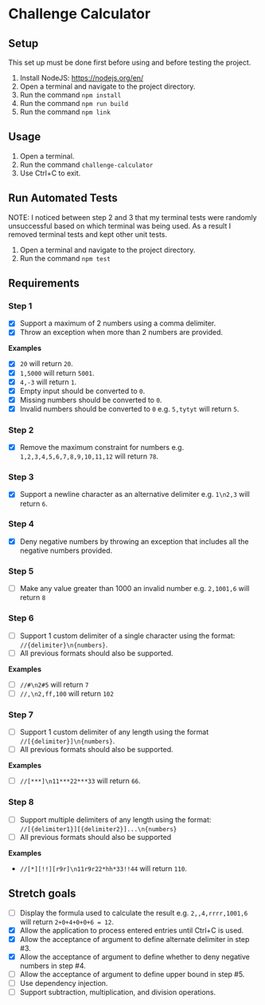 # Challenge Calculator

## Setup

This set up must be done first before using and before testing the project.

1. Install NodeJS: https://nodejs.org/en/
2. Open a terminal and navigate to the project directory.
3. Run the command `npm install`
4. Run the command `npm run build`
5. Run the command `npm link`

## Usage

1. Open a terminal.
2. Run the command `challenge-calculator`
3. Use Ctrl+C to exit.

## Run Automated Tests

NOTE: I noticed between step 2 and 3 that my terminal tests were
randomly unsuccessful based on which terminal was being used. As a
result I removed terminal tests and kept other unit tests.

1. Open a terminal and navigate to the project directory.
2. Run the command `npm test`

## Requirements

### Step 1

- [X] Support a maximum of 2 numbers using a comma delimiter.
- [X] Throw an exception when more than 2 numbers are provided.

**Examples**

- [X] `20` will return `20`.
- [X] `1,5000` will return `5001`.
- [X] `4,-3` will return `1`.
- [X] Empty input should be converted to `0`.
- [X] Missing numbers should be converted to `0`.
- [X] Invalid numbers should be converted to `0` e.g. `5,tytyt` will return `5`.

### Step 2

- [X] Remove the maximum constraint for numbers e.g. `1,2,3,4,5,6,7,8,9,10,11,12` will return `78`.

### Step 3

- [X] Support a newline character as an alternative delimiter e.g. `1\n2,3` will return `6`.

### Step 4

- [X] Deny negative numbers by throwing an exception that includes all the negative numbers provided.

### Step 5

- [ ] Make any value greater than 1000 an invalid number e.g. `2,1001,6` will return `8`

### Step 6

- [ ] Support 1 custom delimiter of a single character using the format: `//{delimiter}\n{numbers}`.
- [ ] All previous formats should also be supported.

**Examples**
 
- [ ] `//#\n2#5` will return `7`
- [ ] `//,\n2,ff,100` will return `102`

### Step 7

- [ ] Support 1 custom delimiter of any length using the format `//[{delimiter}]\n{numbers}`.
- [ ] All previous formats should also be supported.

**Examples**

- [ ] `//[***]\n11***22***33` will return `66`.

### Step 8

- [ ] Support multiple delimiters of any length using the format: `//[{delimiter1}][{delimiter2}]...\n{numbers}`
- [ ] All previous formats should also be supported

**Examples** 

- `//[*][!!][r9r]\n11r9r22*hh*33!!44` will return `110`.

## Stretch goals

- [ ] Display the formula used to calculate the result e.g. `2,,4,rrrr,1001,6` will return `2+0+4+0+0+6 = 12`.
- [X] Allow the application to process entered entries until Ctrl+C is used.
- [X] Allow the acceptance of argument to define alternate delimiter in step #3.
- [X] Allow the acceptance of argument to define whether to deny negative numbers in step #4.
- [ ] Allow the acceptance of argument to define upper bound in step #5.
- [ ] Use dependency injection.
- [ ] Support subtraction, multiplication, and division operations.
